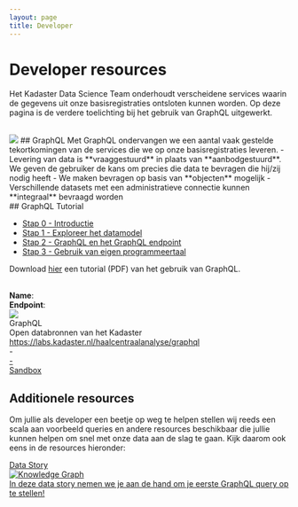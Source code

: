 ```yaml
---
layout: page
title: Developer
---
```


<link rel="stylesheet" href="/assets/css/developer.css">

# Developer resources

Het Kadaster Data Science Team onderhoudt verscheidene services waarin de gegevens uit onze basisregistraties ontsloten kunnen worden. Op deze pagina is de verdere toelichting bij het gebruik van GraphQL uitgewerkt.

<br/>

<img class="developerpageIcon" src="/assets/images/graphql_icon.svg">
## GraphQL
Met GraphQL ondervangen we een aantal vaak gestelde tekortkomingen van de services die we op onze basisregistraties leveren.
- Levering van data is **vraaggestuurd** in plaats van **aanbodgestuurd**. We geven de gebruiker de kans om precies die data te bevragen die hij/zij nodig heeft
- We maken bevragen op basis van **objecten** mogelijk
- Verschillende datasets met een administratieve connectie kunnen **integraal** bevraagd worden

<div class="textbox" markdown="1">
## GraphQL Tutorial

- [Stap 0 - Introductie](/developer/graphql/tutorial/0-Introductie)
- [Stap 1 - Exploreer het datamodel](/developer/graphql/tutorial/1-Exploreer-het-datamodel)
- [Stap 2 - GraphQL en het GraphQL endpoint](/developer/graphql/tutorial/2-graphql-enpoint)
- [Stap 3 - Gebruik van eigen programmeertaal](/developer/graphql/tutorial/3-Gebruik-eigen-programmeertaal)

</div>

Download <a href="/assets/pdf/20210510 GraphQL Tutorial.pdf">hier</a> een tutorial (PDF) van het gebruik van GraphQL.

<br/>

<div class="endpointContainer mobileHidden">
    <div><b>Name</b>:</div>
    <div><b>Endpoint</b>:</div>
    <div></div>
    <div></div>
    <div></div>
</div>

<div class="endpointContainer">
    <div class="endpointContainer_title mobileSpan">
        <img class="endpointContainerTitle_image" src="/assets/images/graphql_icon.svg">
        <div>
            <div class="endpointContainerTitle_maintext">GraphQL</div>
            <div class="endpointContainerTitle_subtext">Open databronnen van het Kadaster</div>
        </div>
    </div>
    <div class="mobileSpan"><a href="https://labs.kadaster.nl/haalcentraalanalyse">https://labs.kadaster.nl/haalcentraalanalyse/graphql</a></div>
    <div class="endpointContainer_center">-</div>
    <div class="endpointContainer_center"><a href="https://labs.kadaster.nl/cases/graphql-endpoint#graphql-introspection">-</a></div>
    <!-- previous Data Model was reached on https://labs.kadaster.nl/voyager but is currently disabled -->
    <div class="endpointContainer_center"><a href="https://labs.kadaster.nl/haalcentraalanalyse">Sandbox</a></div>
</div>

## Additionele resources

Om jullie als developer een beetje op weg te helpen stellen wij reeds een scala aan voorbeeld queries en andere resources beschikbaar die jullie kunnen helpen om snel met onze data aan de slag te gaan. Kijk daarom ook eens in de resources hieronder:

<div class="cards-wrapper">
  <a href="/cases/graphql-endpoint">
    <div class="card">
      <div class="card-type">Data Story</div>
      <img class="card-image" src="/assets/images/graphql-logo.png" alt="Knowledge Graph">
      <div class="card-description">In deze data story nemen we je aan de hand om je eerste GraphQL query op te stellen!</div>
    </div>
  </a>
</div>
